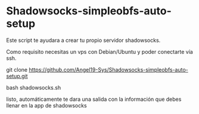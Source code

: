 # Shadowsocks-simpleobfs-auto-setup
Este script te ayudara a crear tu propio servidor shadowsocks.

Como requisito necesitas un vps con Debian/Ubuntu y poder conectarte vía ssh.

git clone https://github.com/Angel19-Sys/Shadowsocks-simpleobfs-auto-setup.git

bash shadowsocks.sh


listo, automáticamente te dara una salida con la información que debes llenar en la app de shadowsocks
